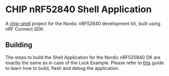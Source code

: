 # CHIP nRF52840 Shell Application

A [chip-shell](../README.md) project for the Nordic nRF52840 development kit,
built using nRF Connect SDK.

## Building

The steps to build the Shell Application for the Nordic nRF520840 DK are exactly
the same as in case of the Lock Example. Please refer to
[this](../../lock-app/nrfconnect/README.md) guide to learn how to build, flash
and debug the application.
